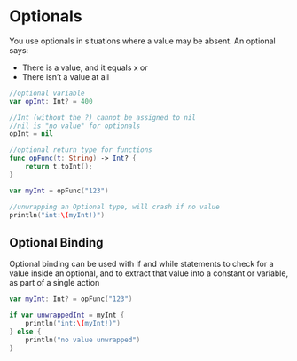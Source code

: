 # Optionals
You use optionals in situations where a value may be absent. An optional says:
* There is a value, and it equals x or
* There isn’t a value at all
```swift
//optional variable
var opInt: Int? = 400

//Int (without the ?) cannot be assigned to nil
//nil is "no value" for optionals
opInt = nil 

//optional return type for functions
func opFunc(t: String) -> Int? {
    return t.toInt();
}

var myInt = opFunc("123")

//unwrapping an Optional type, will crash if no value
println("int:\(myInt!)")
```

## Optional Binding
Optional binding can be used with if and while statements to check for a value inside an optional, and to extract that value into a constant or variable, as part of a single action
```swift
var myInt: Int? = opFunc("123")

if var unwrappedInt = myInt {
    println("int:\(myInt!)")
} else {
    println("no value unwrapped")
}
```
